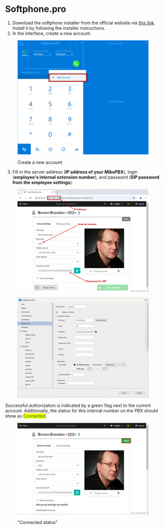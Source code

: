 # Softphone.pro

1. Download the softphone installer from the official website via [this link](https://softphone.pro/). Install it by following the installer instructions.
2. In the interface, create a new account.

<figure><img src="../../.gitbook/assets/newAccount.png" alt=""><figcaption><p>Create a new account</p></figcaption></figure>

3. Fill in the server address (**IP address of your MikoPBX**), login (**employee's internal extension number**), and password (**SIP password from the employee settings**).

<figure><img src="../../.gitbook/assets/loginPasswordIP.png" alt=""><figcaption></figcaption></figure>

<figure><img src="../../.gitbook/assets/parametersForSoftphone.png" alt=""><figcaption></figcaption></figure>

Successful authorization is indicated by a green flag next to the current account. Additionally, the status for this internal number on the PBX should show as <mark style="color:green;">Connected</mark>.

<figure><img src="../../.gitbook/assets/connectedEN.png" alt=""><figcaption><p>"Connected status"</p></figcaption></figure>
